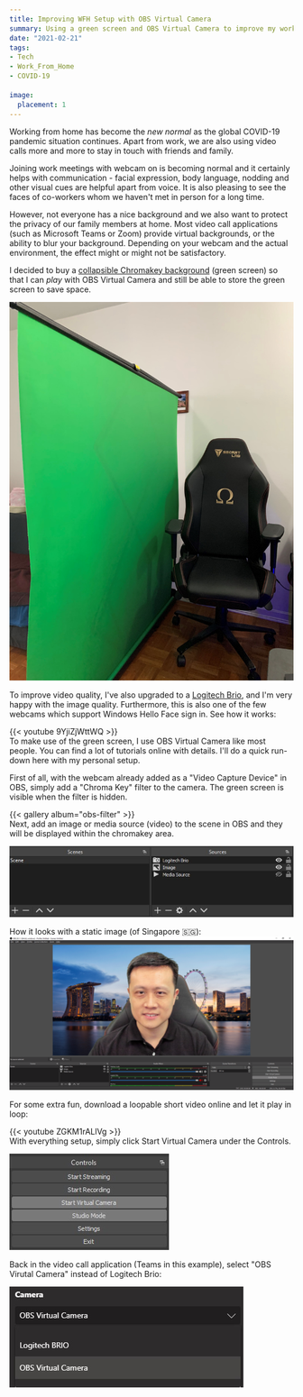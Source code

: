 ```yaml
---
title: Improving WFH Setup with OBS Virtual Camera
summary: Using a green screen and OBS Virtual Camera to improve my work-from-home setup.
date: "2021-02-21"
tags:
- Tech
- Work_From_Home
- COVID-19

image:
  placement: 1
---
```


Working from home has become the *new normal* as the global COVID-19 pandemic situation continues. Apart from work, we are also using video calls more and more to stay in touch with friends and family.

Joining work meetings with webcam on is becoming normal and it certainly helps with communication - facial expression, body language, nodding and other visual cues are helpful apart from voice. It is also pleasing to see the faces of co-workers whom we haven't met in person for a long time.

However, not everyone has a nice background and we also want to protect the privacy of our family members at home. Most video call applications (such as Microsoft Teams or Zoom) provide virtual backgrounds, or the ability to blur your background. Depending on your webcam and the actual environment, the effect might or might not be satisfactory.

I decided to buy a [collapsible Chromakey background](https://www.amazon.ca/gp/product/B086VYJ188/) (green screen) so that I can *play* with OBS Virtual Camera and still be able to store the green screen to save space.

![Collapsible green screen](green-screen.jpg)

To improve video quality, I've also upgraded to a [Logitech Brio](https://www.logitech.com/en-ca/products/webcams/brio-4k-hdr-webcam.960-001105.html), and I'm very happy with the image quality. Furthermore, this is also one of the few webcams which support Windows Hello Face sign in. See how it works:

{{< youtube 9YjiZjWttWQ >}}
<br/>
To make use of the green screen, I use OBS Virtual Camera like most people. You can find a lot of tutorials online with details. I'll do a quick run-down here with my personal setup.

First of all, with the webcam already added as a "Video Capture Device" in OBS, simply add a "Chroma Key" filter to the camera. The green screen is visible when the filter is hidden.

{{< gallery album="obs-filter" >}}
<br/>
Next, add an image or media source (video) to the scene in OBS and they will be displayed within the chromakey area.

![OBS Scene with Image and Media](obs-scene.jpg)

How it looks with a static image (of Singapore :singapore:):
![OBS Screenshot](obs-image.png)

For some extra fun, download a loopable short video online and let it play in loop:

{{< youtube ZGKM1rALlVg >}}
<br/>
With everything setup, simply click Start Virtual Camera under the Controls.

![Start Virtual Camera](start-virtual-camera.jpg)

Back in the video call application (Teams in this example), select "OBS Virutal Camera" instead of Logitech Brio:

![Select OBS Virtual Camera](select-camera.jpg)